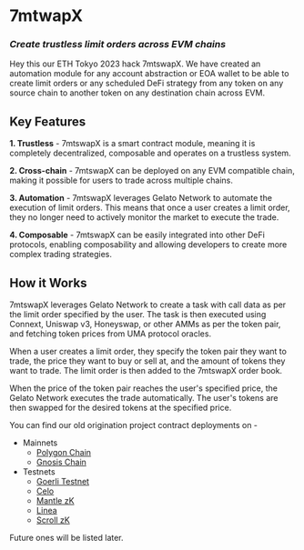 # 7mtwapX
### _**Create trustless limit orders across EVM chains**_

Hey this our ETH Tokyo 2023 hack 7mtswapX. We have created an automation module for any account abstraction or EOA wallet to be able to create limit orders or any scheduled DeFi strategy from any token on any source chain to another token on any destination chain across EVM.

## Key Features
**1. Trustless** - 7mtswapX is a smart contract module, meaning it is completely decentralized, composable and operates on a trustless system.

**2. Cross-chain** - 7mtswapX can be deployed on any EVM compatible chain, making it possible for users to trade across multiple chains.

**3. Automation** - 7mtswapX leverages Gelato Network to automate the execution of limit orders. This means that once a user creates a limit order, they no longer need to actively monitor the market to execute the trade.

**4. Composable** - 7mtswapX can be easily integrated into other DeFi protocols, enabling composability and allowing developers to create more complex trading strategies.

## How it Works
7mtswapX leverages Gelato Network to create a task with call data as per the limit order specified by the user. The task is then executed using Connext, Uniswap v3, Honeyswap, or other AMMs as per the token pair, and fetching token prices from UMA protocol oracles.

When a user creates a limit order, they specify the token pair they want to trade, the price they want to buy or sell at, and the amount of tokens they want to trade. The limit order is then added to the 7mtswapX order book.

When the price of the token pair reaches the user's specified price, the Gelato Network executes the trade automatically. The user's tokens are then swapped for the desired tokens at the specified price.

You can find our old origination project contract deployments on - 
* Mainnets
  * <a href="https://polygonscan.com/address/0xc082906f6744b3438c9ef78c738b225af8e17021#tokentxns" target="_blank">Polygon Chain</a>
  * <a href="https://gnosisscan.io/address/0xaa3E5FA2DcB475752AC1fbE86769201A1e30b29B" target="_blank">Gnosis Chain</a>
* Testnets
  * <a href="https://goerli.etherscan.io/address/0xd55cb9fa29c5E66B2681dfbA56e3bcAae15571ed" target="_blank">Goerli Testnet</a>
  * <a href="https://alfajores.celoscan.io/address/0x363109864e7505b9d81ba5aca261fa3824a3540f" target="_blank">Celo</a>
  * <a href="https://explorer.testnet.mantle.xyz/tx/0xfb8c6d3d85314b5ac8e57ea9d33d2d7403bf7edb8cd90806782d8987ac57c87c" target="_blank">Mantle zK</a>
  * <a href="https://explorer.goerli.linea.build/address/0x0062623038c3A46765b359Cc6621C4b8BD7fca5c" target="_blank">Linea</a>
  * <a href="https://blockscout.scroll.io/tx/0xe0d0f13ef99af60c35aafa309b843ad94ca3c4d1a91c3474a5d2364152a0736e" target="_blank">Scroll zK</a>
 
 Future ones will be listed later.
